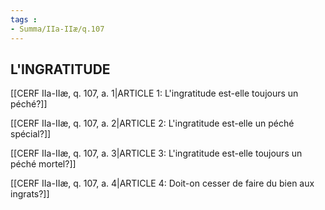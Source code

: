 ```yaml
---
tags : 
- Summa/IIa-IIæ/q.107
---
```


## L'INGRATITUDE

[[CERF IIa-IIæ, q. 107, a. 1|ARTICLE 1: L'ingratitude est-elle toujours un péché?]]

[[CERF IIa-IIæ, q. 107, a. 2|ARTICLE 2: L'ingratitude est-elle un péché spécial?]]

[[CERF IIa-IIæ, q. 107, a. 3|ARTICLE 3: L'ingratitude est-elle toujours un péché mortel?]]

[[CERF IIa-IIæ, q. 107, a. 4|ARTICLE 4: Doit-on cesser de faire du bien aux ingrats?]]

